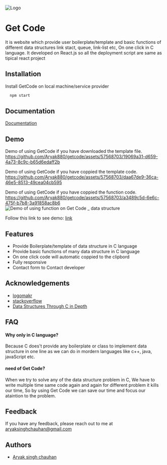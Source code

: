 
![Logo](https://raw.githubusercontent.com/Aryak880/getcode/main/src/components/NavBar/images/1.png)

    
# Get Code

It is website which provide user boilerplate/template and basic functions of different data structures link stact, queue, link-list etc, On one click in C language.
It developed on React.js so all the deployment script are same as tipical react project


## Installation

Install GetCode on local machine/service provider

```bash
  npm start
```
    

## Documentation

[Documentation](https://documentaion-getcode.netlify.app/)

  
## Demo

Demo of using GetCode if you have downloaded the template file.
https://github.com/Aryak880/getcode/assets/57568703/19069a31-d659-4a73-8c9c-b65d6edaff2b



Demo of using GetCode if you have coppied the template code.
https://github.com/Aryak880/getcode/assets/57568703/daa67de9-36ca-46e5-8513-49cea04cb595


Demo of using GetCode if you have coppied the function code.
https://github.com/Aryak880/getcode/assets/57568703/a3489c5d-6e6c-475f-b7b8-3a91858ac8b6
![Demo of using function on Get Code  _ data structure](https://github.com/Aryak880/getcode/assets/57568703/21d48c41-0023-4ab7-9695-0adfa76d3b54)



Follow this link to see demo: 
[link](https://documentaion-getcode.netlify.app/#howToUse)


  
## Features

- Provide Boilerplate/template of data structure in C language
- Provide basic functions of many data structure in C language
- On one click code will automatic coppied to the clipbord
- Fully responsive
- Contact form to Contact developer


  
## Acknowledgements

 - [logomakr](https://logomakr.com/)
 - [stackoverflow](https://stackoverflow.com/)
 - [Data Structures Through C in Depth](https://amzn.to/3grBpkY)

  
## FAQ

#### Why only in C language?    

Because C does't provide any boilerplate or class to implement data structure in one line as we can do in mordern languages like c++, java, javaScript etc.

#### need of Get Code?

When we try to solve any of the data structure problem in C, We have to write multiple time same code again and again for different problem it kills our time, So by using Get Code we can save our time and focus our ataintion to the problem.



  
## Feedback

If you have any feedback, please reach out to me at aryaksinghchauhan@gmail.com

  
## Authors

- [Aryak singh chauhan](https://github.com/Aryak880)

  
